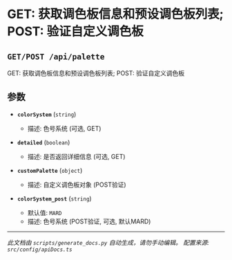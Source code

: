 # GET: 获取调色板信息和预设调色板列表; POST: 验证自定义调色板

## `GET/POST /api/palette`

GET: 获取调色板信息和预设调色板列表; POST: 验证自定义调色板

## 参数

- **`colorSystem`** (`string`)
  - 描述: 色号系统 (可选, GET)

- **`detailed`** (`boolean`)
  - 描述: 是否返回详细信息 (可选, GET)

- **`customPalette`** (`object`)
  - 描述: 自定义调色板对象 (POST验证)

- **`colorSystem_post`** (`string`)
  - 默认值: `MARD`
  - 描述: 色号系统 (POST验证, 可选, 默认MARD)

---

*此文档由 `scripts/generate_docs.py` 自动生成，请勿手动编辑。*
*配置来源: `src/config/apiDocs.ts`*
